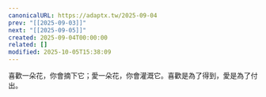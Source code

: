 ```yaml
---
canonicalURL: https://adaptx.tw/2025-09-04
prev: "[[2025-09-03]]"
next: "[[2025-09-05]]"
created: 2025-09-04T00:00:00
related: []
modified: 2025-10-05T15:38:09
---
```


喜歡一朵花，你會摘下它；愛一朵花，你會灌溉它。喜歡是為了得到，愛是為了付出。
